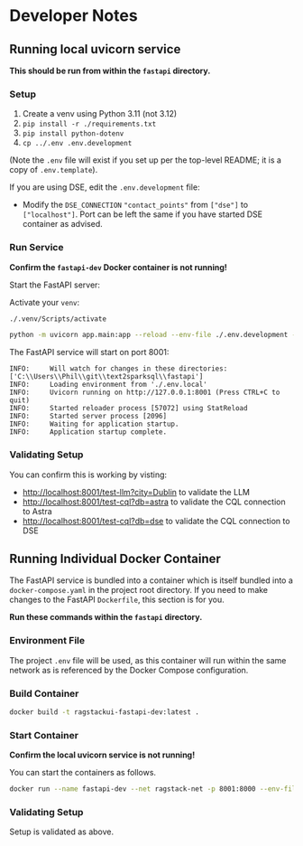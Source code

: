 # Developer Notes

## Running local uvicorn service

**This should be run from within the `fastapi` directory.**

### Setup

1. Create a venv using Python 3.11 (not 3.12)
2. `pip install -r ./requirements.txt`
3. `pip install python-dotenv`
4. `cp ../.env .env.development` 

(Note the `.env` file will exist if you set up per the top-level README; it is a copy of `.env.template`).

If you are using DSE, edit the `.env.development` file:
* Modify the `DSE_CONNECTION` `"contact_points"` from `["dse"]` to `["localhost"]`. Port can be left the same if you have started DSE container as advised.

### Run Service

**Confirm the `fastapi-dev` Docker container is not running!**

Start the FastAPI server:

Activate your `venv`:
```bash
./.venv/Scripts/activate
```

```bash
python -m uvicorn app.main:app --reload --env-file ./.env.development --port 8001 --log-level debug
```

The FastAPI service will start on port 8001:

```
INFO:     Will watch for changes in these directories: ['C:\\Users\\Phil\\git\\text2sparksql\\fastapi']
INFO:     Loading environment from './.env.local'
INFO:     Uvicorn running on http://127.0.0.1:8001 (Press CTRL+C to quit)
INFO:     Started reloader process [57072] using StatReload
INFO:     Started server process [2096]
INFO:     Waiting for application startup.
INFO:     Application startup complete.
```

### Validating Setup

You can confirm this is working by visting:
* [http://localhost:8001/test-llm?city=Dublin](http://localhost:8001/test-llm?city=Dublin) to validate the LLM
* [http://localhost:8001/test-cql?db=astra](http://localhost:8001/test-cql?db=astra) to validate the CQL connection to Astra
* [http://localhost:8001/test-cql?db=dse](http://localhost:8001/test-cql?db=dse) to validate the CQL connection to DSE


## Running Individual Docker Container

The FastAPI service is bundled into a container which is itself bundled into a `docker-compose.yaml` in the project root directory. 
If you need to make changes to the FastAPI `Dockerfile`, this section is for you.

**Run these commands within the `fastapi` directory.**

### Environment File

The project `.env` file will be used, as this container will run within the same network as is referenced by the Docker Compose configuration.

### Build Container

```bash
docker build -t ragstackui-fastapi-dev:latest .
```

### Start Container

**Confirm the local uvicorn service is not running!**

You can start the containers as follows. 

```bash
docker run --name fastapi-dev --net ragstack-net -p 8001:8000 --env-file ../.env -d ragstackui-fastapi-dev:latest
```

### Validating Setup

Setup is validated as above.
